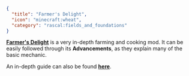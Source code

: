 ```json
{
  "title": "Farmer's Delight",
  "icon": "minecraft:wheat",
  "category": "rascal:fields_and_foundations"
}
```

**[Farmer's Delight](https://modrinth.com/mod/farmers-delight)** is a very in-depth farming and cooking mod. It can be
easily followed through its **Advancements**, as they explain many of the basic mechanic.


An in-depth guide can also be found **[here](https://github.com/vectorwing/FarmersDelight/wiki/Getting-Started)**.
